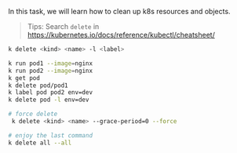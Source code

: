In this task, we will learn how to clean up k8s resources and objects.

> Tips: Search `delete` in https://kubernetes.io/docs/reference/kubectl/cheatsheet/

```bash
k delete <kind> <name> -l <label>

k run pod1 --image=nginx
k run pod2 --image=nginx
k get pod
k delete pod/pod1
k label pod pod2 env=dev
k delete pod -l env=dev

# force delete
 k delete <kind> <name> --grace-period=0 --force

# enjoy the last command
k delete all --all
```

